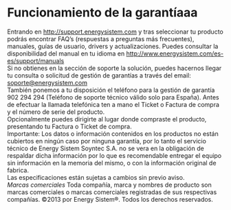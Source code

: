 Funcionamiento de la garantíaaa
==============
Entrando en http://support.energysistem.com y tras seleccionar tu producto podrás encontrar FAQ’s (respuestas a preguntas más frecuentes), manuales, guías de usuario, drivers y actualizaciones. Puedes consultar la disponibilidad del manual en tu idioma en http://www.energysistem.com/es-es/support/manuals  
Si no obtienes en la sección de soporte la solución, puedes hacernos llegar tu consulta o solicitud de gestión de garantías a través del email: soporte@energysistem.com  
También ponemos a tu disposición el teléfono para la gestión de garantía 902 294 294 (Teléfono de soporte técnico válido solo para España). Antes de efectuar la llamada telefónica ten a mano el Ticket o Factura de compra y el número de serie del producto.  
Opcionalmente puedes dirigirte al lugar donde compraste el producto, presentando tu Factura o Ticket de compra.  
Importante: Los datos o información contenidos en los productos no están cubiertos en ningún caso por ninguna garantía, por lo tanto el servicio técnico de Energy Sistem Soyntec S.A. no se vera en la obligación de respaldar dicha información por lo que es recomendable entregar el equipo sin información en la memoria del mismo, o con la información original de fabrica.  
Las especificaciones están sujetas a cambios sin previo aviso.  
*Marcas comerciales* Toda compañía, marca y nombres de producto son marcas comerciales o marcas comerciales registradas de sus respectivas compañías.
©2013 por Energy Sistem®. Todos los derechos reservados.
